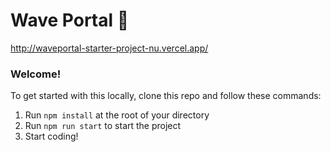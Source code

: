 # Wave Portal 👋 

http://waveportal-starter-project-nu.vercel.app/

### **Welcome!**
To get started with this locally, clone this repo and follow these commands:

1. Run `npm install` at the root of your directory
2. Run `npm run start` to start the project
3. Start coding!

